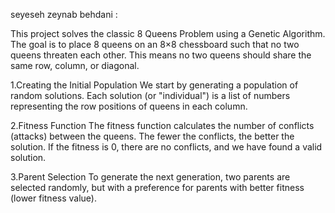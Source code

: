 seyeseh zeynab behdani :

This project solves the classic 8 Queens Problem using a Genetic Algorithm. 
The goal is to place 8 queens on an 8×8 chessboard such that no two queens threaten each other. 
This means no two queens should share the same row, column, or diagonal.



1.Creating the Initial Population
We start by generating a population of random solutions.
Each solution (or "individual") is a list of numbers representing the row positions of queens in each column.


2.Fitness Function
The fitness function calculates the number of conflicts (attacks) between the queens.
The fewer the conflicts, the better the solution. 
If the fitness is 0, there are no conflicts, and we have found a valid solution.

3.Parent Selection
To generate the next generation, two parents are selected randomly, 
but with a preference for parents with better fitness (lower fitness value).